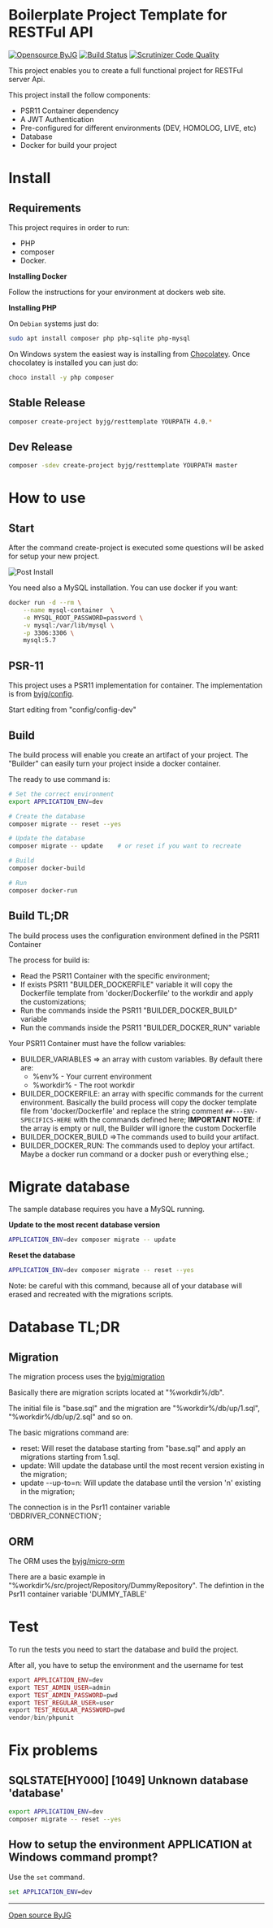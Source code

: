 # Boilerplate Project Template for RESTFul API

[![Opensource ByJG](https://img.shields.io/badge/opensource-byjg.com-brightgreen.svg)](http://opensource.byjg.com)
[![Build Status](https://travis-ci.org/byjg/php-rest-template.svg?branch=master)](https://travis-ci.org/byjg/php-rest-template)
[![Scrutinizer Code Quality](https://scrutinizer-ci.com/g/byjg/php-rest-template/badges/quality-score.png?b=master)](https://scrutinizer-ci.com/g/byjg/php-rest-template/?branch=master)

This project enables you to create a full functional project for RESTFul server Api.

This project install the follow components:
- PSR11 Container dependency
- A JWT Authentication
- Pre-configured for different environments (DEV, HOMOLOG, LIVE, etc)
- Database
- Docker for build your project 

# Install

## Requirements

This project requires in order to run:
 - PHP
 - composer
 - Docker. 

**Installing Docker**

Follow the instructions for your environment at dockers web site.


**Installing PHP**

On `Debian` systems just do:

```bash
sudo apt install composer php php-sqlite php-mysql
```

On Windows system the easiest way is installing from [Chocolatey](https://chocolatey.org/install). 
Once chocolatey is installed you can just do:

```bash
choco install -y php composer
```

## Stable Release

```bash
composer create-project byjg/resttemplate YOURPATH 4.0.*
```

## Dev Release

```bash
composer -sdev create-project byjg/resttemplate YOURPATH master
```

# How to use

## Start

After the command create-project is executed some questions will be asked for setup your new project.

![Post Install](post-install.jpg)

You need also a MySQL installation. You can use docker if you want:

```bash
docker run -d --rm \
    --name mysql-container  \
    -e MYSQL_ROOT_PASSWORD=password \
    -v mysql:/var/lib/mysql \
    -p 3306:3306 \
    mysql:5.7
``` 

## PSR-11

This project uses a PSR11 implementation for container. 
The implementation is from [byjg/config](https://github.com/byjg/config). 

Start editing from "config/config-dev"

## Build

The build process will enable you create an artifact of your project. 
The "Builder" can easily turn your project inside a docker container.

The ready to use command is:

```bash
# Set the correct environment
export APPLICATION_ENV=dev

# Create the database
composer migrate -- reset --yes

# Update the database
composer migrate -- update    # or reset if you want to recreate

# Build
composer docker-build

# Run
composer docker-run
```

## Build TL;DR

The build process uses the configuration environment defined in the PSR11 Container 

The process for build is:
- Read the PSR11 Container with the specific environment;
- If exists PSR11 "BUILDER_DOCKERFILE" variable it will copy the Dockerfile template from 'docker/Dockerfile' 
to the workdir and apply the customizations;
- Run the commands inside the PSR11 "BUILDER_DOCKER_BUILD" variable
- Run the commands inside the PSR11 "BUILDER_DOCKER_RUN" variable

Your PSR11 Container must have the follow variables:

- BUILDER_VARIABLES => an array with custom variables. By default there are:
    - %env% - Your current environment
    - %workdir% - The root workdir
- BUILDER_DOCKERFILE: an array with specific commands for the current environment. Basically
the build process will copy the docker template file from 'docker/Dockerfile' and replace the 
string comment `##---ENV-SPECIFICS-HERE` with the commands defined here; **IMPORTANT NOTE**: if the array is empty
or null, the Builder will ignore the custom Dockerfile
- BUILDER_DOCKER_BUILD =>The commands used to build your artifact. 
- BUILDER_DOCKER_RUN: The commands used to deploy your artifact. Maybe a docker run command or 
a docker push or everything else.;


# Migrate database

The sample database requires you have a MySQL running. 


**Update to the most recent database version**

```bash
APPLICATION_ENV=dev composer migrate -- update
```

**Reset the database**

```bash
APPLICATION_ENV=dev composer migrate -- reset --yes
```

Note: be careful with this command, because all of your database will erased 
and recreated with the migrations scripts.

# Database TL;DR

## Migration

The migration process uses the [byjg/migration](https://github.com/byjg/migration)

Basically there are migration scripts located at "%workdir%/db".

The initial file is "base.sql" and the migration are "%workdir%/db/up/1.sql", "%workdir%/db/up/2.sql" and so on. 

The basic migrations command are:
- reset: Will reset the database starting from "base.sql" and apply an migrations starting from 1.sql.
- update: Will update the database until the most recent version existing in the migration;
- update --up-to=n: Will update the database until the version 'n' existing in the migration;

The connection is in the Psr11 container variable 'DBDRIVER_CONNECTION';

## ORM

The ORM uses the [byjg/micro-orm](https://github.com/byjg/micro-orm)

There are a basic example in "%workdir%/src/project/Repository/DummyRepository". 
The defintion in the Psr11 container variable 'DUMMY_TABLE'

# Test

To run the tests you need to start the database and build the project. 

After all, you have to setup the environment and the username for test

```php
export APPLICATION_ENV=dev
export TEST_ADMIN_USER=admin
export TEST_ADMIN_PASSWORD=pwd
export TEST_REGULAR_USER=user
export TEST_REGULAR_PASSWORD=pwd
vendor/bin/phpunit
```

# Fix problems

## SQLSTATE[HY000] [1049] Unknown database 'database'

```bash
export APPLICATION_ENV=dev
composer migrate -- reset --yes
```

## How to setup the environment APPLICATION at Windows command prompt?

Use the `set` command.

```cmd
set APPLICATION_ENV=dev
```


----
[Open source ByJG](http://opensource.byjg.com)
